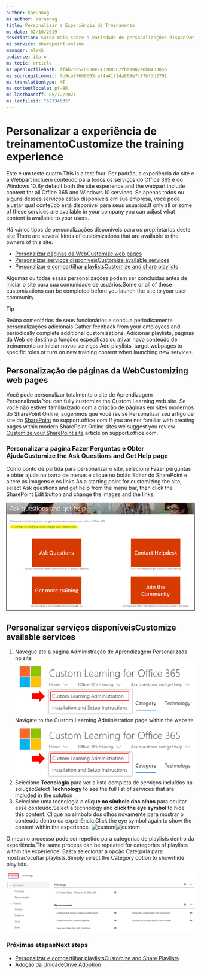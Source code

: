 ```yaml
---
author: karuanag
ms.author: karuanag
title: Personalizar a Experiência de Treinamento
ms.date: 02/10/2019
description: Saiba mais sobre a variedade de personalizações disponíveis com o Custom Learning para o Office 365
ms.service: sharepoint-online
manager: alexb
audience: itpro
ms.topic: article
ms.openlocfilehash: ff4b7d25c0600e143208c62fba9987e0b843385b
ms.sourcegitcommit: fb9ca876b6605fef4a41f14a069e7cf7bf3d2791
ms.translationtype: MT
ms.contentlocale: pt-BR
ms.lasthandoff: 05/12/2021
ms.locfileid: "52334535"
---
```

# <a name="customize-the-training-experience"></a><span data-ttu-id="4b6ce-103">Personalizar a experiência de treinamento</span><span class="sxs-lookup"><span data-stu-id="4b6ce-103">Customize the training experience</span></span>

<span data-ttu-id="4b6ce-104">Este é um teste quatro.</span><span class="sxs-lookup"><span data-stu-id="4b6ce-104">This is a test four.</span></span> <span data-ttu-id="4b6ce-105">Por padrão, a experiência do site e a Webpart incluem conteúdo para todos os serviços do Office 365 e do Windows 10.</span><span class="sxs-lookup"><span data-stu-id="4b6ce-105">By default both the site experience and the webpart include content for all Office 365 and Windows 10 services.</span></span>  <span data-ttu-id="4b6ce-106">Se apenas todos ou alguns desses serviços estão disponíveis em sua empresa, você pode ajustar qual conteúdo está disponível para seus usuários.</span><span class="sxs-lookup"><span data-stu-id="4b6ce-106">If only all or some of these services are available in your company you can adjust what content is available to your users.</span></span>  

<span data-ttu-id="4b6ce-107">Há vários tipos de personalizações disponíveis para os proprietários deste site.</span><span class="sxs-lookup"><span data-stu-id="4b6ce-107">There are several kinds of customizations that are available to the owners of this site.</span></span> 

- [<span data-ttu-id="4b6ce-108">Personalizar páginas da Web</span><span class="sxs-lookup"><span data-stu-id="4b6ce-108">Customize web pages</span></span>](#customizing-web-pages)
- [<span data-ttu-id="4b6ce-109">Personalizar serviços disponíveis</span><span class="sxs-lookup"><span data-stu-id="4b6ce-109">Customize available services</span></span>](#customize-available-services)
- [<span data-ttu-id="4b6ce-110">Personalizar e compartilhar playlists</span><span class="sxs-lookup"><span data-stu-id="4b6ce-110">Customize and share playlists</span></span>](customplaylist.md)

<span data-ttu-id="4b6ce-111">Algumas ou todas essas personalizações podem ser concluídas antes de iniciar o site para sua comunidade de usuários.</span><span class="sxs-lookup"><span data-stu-id="4b6ce-111">Some or all of these customizations can be completed before you launch the site to your user community.</span></span>  

> [!TIP]
> <span data-ttu-id="4b6ce-112">Reúna comentários de seus funcionários e conclua periodicamente personalizações adicionais.</span><span class="sxs-lookup"><span data-stu-id="4b6ce-112">Gather feedback from your employees and periodically complete additional customizations.</span></span>  <span data-ttu-id="4b6ce-113">Adicionar playlists, páginas da Web de destino a funções específicas ou ativar novo conteúdo de treinamento ao iniciar novos serviços.</span><span class="sxs-lookup"><span data-stu-id="4b6ce-113">Add playlists, target webpages to specific roles or turn on new training content when launching new services.</span></span> 

## <a name="customizing-web-pages"></a><span data-ttu-id="4b6ce-114">Personalização de páginas da Web</span><span class="sxs-lookup"><span data-stu-id="4b6ce-114">Customizing web pages</span></span>

<span data-ttu-id="4b6ce-115">Você pode personalizar totalmente o site de Aprendizagem Personalizada.</span><span class="sxs-lookup"><span data-stu-id="4b6ce-115">You can fully customize the Custom Learning web site.</span></span> <span data-ttu-id="4b6ce-116">Se você não estiver familiarizado com a criação de páginas em sites modernos do SharePoint Online, sugerimos que você revise Personalizar seu artigo de site do [SharePoint](https://support.office.com/article/customize-your-sharepoint-site-320b43e5-b047-4fda-8381-f61e8ac7f59b) no support.office.com.</span><span class="sxs-lookup"><span data-stu-id="4b6ce-116">If you are not familiar with creating pages within modern SharePoint Online sites we suggest you review [Customize your SharePoint site](https://support.office.com/article/customize-your-sharepoint-site-320b43e5-b047-4fda-8381-f61e8ac7f59b) article on support.office.com.</span></span> 

### <a name="customize-the-ask-questions-and-get-help-page"></a><span data-ttu-id="4b6ce-117">Personalizar a **página Fazer Perguntas e Obter Ajuda**</span><span class="sxs-lookup"><span data-stu-id="4b6ce-117">Customize the **Ask Questions and Get Help** page</span></span>

<span data-ttu-id="4b6ce-118">Como ponto de partida para personalizar o site, selecione Fazer perguntas e obter ajuda na barra de menus e clique no botão Editar do SharePoint e altere as imagens e os links.</span><span class="sxs-lookup"><span data-stu-id="4b6ce-118">As a starting point for customizing the site, select Ask questions and get help from the menu bar, then click the SharePoint Edit button and change the images and the links.</span></span> 

![Fazer perguntas e obter janela de ajuda](media/custom_ask.png)

## <a name="customize-available-services"></a><span data-ttu-id="4b6ce-120">Personalizar serviços disponíveis</span><span class="sxs-lookup"><span data-stu-id="4b6ce-120">Customize available services</span></span>

1.  <span data-ttu-id="4b6ce-121">Navegue até a página Administração de Aprendizagem Personalizada no site ![ Selecione Administração de Aprendizagem Personalizada](media/custom_admin.png)</span><span class="sxs-lookup"><span data-stu-id="4b6ce-121">Navigate to the Custom Learning Administration page within the website ![Select Custom Learning Administration](media/custom_admin.png)</span></span>
1. <span data-ttu-id="4b6ce-122">Selecione **Tecnologia** para ver a lista completa de serviços incluídos na solução</span><span class="sxs-lookup"><span data-stu-id="4b6ce-122">Select **Technology** to see the full list of services that are included in the solution</span></span>
1. <span data-ttu-id="4b6ce-123">Selecione uma tecnologia e **clique no símbolo dos olhos** para ocultar esse conteúdo.</span><span class="sxs-lookup"><span data-stu-id="4b6ce-123">Select a technology and **click the eye symbol** to hide this content.</span></span>  <span data-ttu-id="4b6ce-124">Clique no símbolo dos olhos novamente para mostrar o conteúdo dentro da experiência.</span><span class="sxs-lookup"><span data-stu-id="4b6ce-124">Click the eye symbol again to show the content within the experience.</span></span> 
<span data-ttu-id="4b6ce-125">![custom](media/custom_techlist.png)</span><span class="sxs-lookup"><span data-stu-id="4b6ce-125">![custom](media/custom_techlist.png)</span></span>

<span data-ttu-id="4b6ce-126">O mesmo processo pode ser repetido para categorias de playlists dentro da experiência.</span><span class="sxs-lookup"><span data-stu-id="4b6ce-126">The same process can be repeated for categories of playlists within the experience.</span></span>  <span data-ttu-id="4b6ce-127">Basta selecionar a opção Categoria para mostrar/ocultar playlists.</span><span class="sxs-lookup"><span data-stu-id="4b6ce-127">Simply select the Category option to show/hide playlists.</span></span> 

![Selecionar Categoria](media/custom_cat.png)

### <a name="next-steps"></a><span data-ttu-id="4b6ce-129">Próximas etapas</span><span class="sxs-lookup"><span data-stu-id="4b6ce-129">Next steps</span></span>

- [<span data-ttu-id="4b6ce-130">Personalizar e compartilhar playlists</span><span class="sxs-lookup"><span data-stu-id="4b6ce-130">Customize and Share Playlists</span></span>](customplaylist.md)
- [<span data-ttu-id="4b6ce-131">Adoção da Unidade</span><span class="sxs-lookup"><span data-stu-id="4b6ce-131">Drive Adoption</span></span>](driveadoption.md) 
